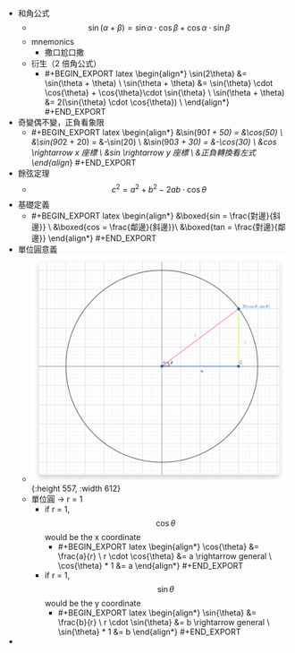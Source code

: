 - 和角公式
	- $$ \sin(\alpha + \beta) = \sin{\alpha} \cdot \cos{\beta} + \cos{\alpha} \cdot \sin{\beta} $$
	- mnemonics
		- 撒口尬口撒
	- 衍生（2 倍角公式）
		- #+BEGIN_EXPORT latex
		  \begin{align*}
		  \sin(2\theta) &= \sin(\theta + \theta) \\
		  \sin(\theta + \theta) &= \sin{\theta} \cdot \cos{\theta} + \cos{\theta}\cdot \sin{\theta}   \\
		  \sin(\theta + \theta) &= 2(\sin{\theta} \cdot \cos{\theta}) \\
		  \end{align*}
		  #+END_EXPORT
- 奇變偶不變，正負看象限
	- #+BEGIN_EXPORT latex
	  \begin{align*}
	  &\sin(90*1 + 50) = &\cos(50) \\
	  &\sin(90*2 + 20) = &-\sin(20) \\
	  &\sin(90*3 + 30) = &-\cos(30) \\
	  &cos \rightarrow x 座標 \\
	  &sin \rightarrow y 座標 \\
	  &正負轉換看左式
	  \end{align*}
	  #+END_EXPORT
- 餘弦定理
	- $$ c^2 = a^2 + b^2 -2ab \cdot \cos{\theta} $$
- 基礎定義
	- #+BEGIN_EXPORT latex
	  \begin{align*}
	  &\boxed{sin = \frac{對邊}{斜邊}} \\
	  &\boxed{cos = \frac{鄰邊}{斜邊}}\\
	  &\boxed{tan = \frac{對邊}{鄰邊}}
	  \end{align*}
	  #+END_EXPORT
- 單位圓意義
	- ![image.png](../assets/image_1692789728642_0.png){:height 557, :width 612}
	- 單位圓 -> r = 1
		- if r = 1,  $$\cos{\theta}$$ would be the x coordinate
			- #+BEGIN_EXPORT latex
			  \begin{align*}
			  \cos{\theta} &= \frac{a}{r} \\
			  r \cdot \cos{\theta} &= a \rightarrow general \\
			  \cos{\theta} * 1 &= a
			  \end{align*}
			  #+END_EXPORT
		- if r = 1,  $$ \sin{\theta} $$ would be the y coordinate
			- #+BEGIN_EXPORT latex
			  \begin{align*}
			  \sin{\theta} &= \frac{b}{r} \\
			  r \cdot \sin{\theta} &= b \rightarrow general \\
			  \sin{\theta} * 1 &= b
			  \end{align*}
			  #+END_EXPORT
-
